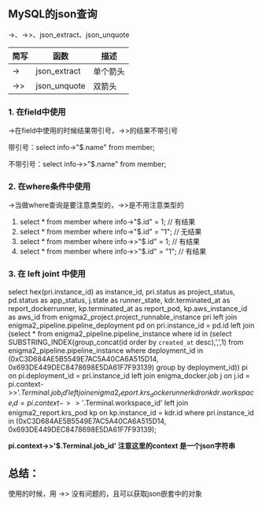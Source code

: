 ## MySQL的json查询

->、->>、json_extract、json_unquote

| 简写  | 函数           | 描述   |
|-----|--------------|------|
| ->  | json_extract | 单个箭头 |
| ->> | json_unquote | 双箭头  |


### 1. 在field中使用

->在field中使用的时候结果带引号，->>的结果不带引号

带引号：select info->"$.name" from member;

不带引号：select info->>"$.name" from member;

### 2. 在where条件中使用 

->当做where查询是要注意类型的，->>是不用注意类型的

1. select * from member where info->"$.id" = 1; // 有结果
2. select * from member where info->"$.id" = "1"; // 无结果
3. select * from member where info->>"$.id" = 1; // 有结果
3. select * from member where info->>"$.id" = "1"; // 有结果

### 3. 在 left joint 中使用

select hex(pri.instance_id) as instance_id, pri.status as project_status, pd.status as app_status, j.state as runner_state, 
       kdr.terminated_at as report_dockerrunner, kp.terminated_at as report_pod, kp.aws_instance_id as aws_id
from enigma2_project.project_runnable_instance pri
    left join enigma2_pipeline.pipeline_deployment pd on pri.instance_id = pd.id
    left join (select * from enigma2_pipeline.pipeline_instance where id 
         in (select SUBSTRING_INDEX(group_concat(id order by `created_at` desc),',',1) 
             from enigma2_pipeline.pipeline_instance where deployment_id in (0xC3D684AE5B5549E7AC5A40CA6A515D14, 0x693DE449DEC8478698E5DA61F7F93139) group by deployment_id))
        pi on pi.deployment_id = pri.instance_id
    left join enigma_docker.job j on j.id = pi.context->>'$.Terminal.job_id'
    left join enigma2_report.krs_dockerunner kdr on kdr.workspace_id = pi.context->>'$.Terminal.workspace_id'
    left join enigma2_report.krs_pod kp on kp.instance_id = kdr.id
where pri.instance_id in (0xC3D684AE5B5549E7AC5A40CA6A515D14, 0x693DE449DEC8478698E5DA61F7F93139);


**pi.context->>'$.Terminal.job_id' 注意这里的context 是一个json字符串**

## 总结：

使用的时候，用 ->> 没有问题的，且可以获取json嵌套中的对象

